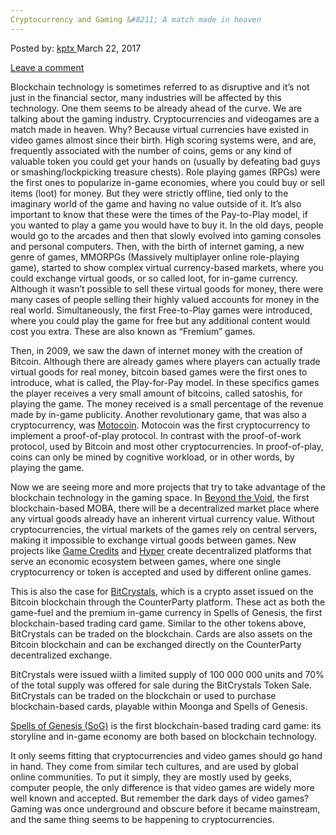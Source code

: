 ```yaml
---
Cryptocurrency and Gaming &#8211; A match made in heaven
---
```

<article class="post-listing post-18743 post type-post status-publish format-standard has-post-thumbnail hentry 
tag-cryptocurrency tag-gaming tag-heaven tag-kptx tag-match">
<div class="post-inner">
<span>Posted by: <a href="https://www.deepdotweb.com/author/kptx/" title="">kptx </a></span>
<span>March 22, 2017</span>

<span><a href="https://www.deepdotweb.com/2017/03/22/cryptocurrency-gaming-match-made-heaven/#respond">Leave a comment</a></span>


<p>Blockchain technology is sometimes referred to as disruptive and it’s not just in the financial sector, many industries will be affected by this technology. One them seems to be already ahead of the curve. We are talking about the gaming industry. Cryptocurrencies and videogames are a match made in heaven. Why? Because virtual currencies have existed in video games almost since their birth. High scoring systems were, and are, frequently associated with the number of coins, gems or any kind of valuable token you could get your hands on (usually by defeating bad guys or smashing/lockpicking treasure chests). Role playing games (RPGs) were the first ones to popularize in-game economies, where you could buy or sell items (loot) for money. But they were strictly offline, tied only to the imaginary world of the game and having no value outside of it. It’s also important to know that these were the times of the Pay-to-Play model, if you wanted to play a game you would have to buy it. In the old days, people would go to the arcades and then that slowly evolved into gaming consoles and personal computers. Then, with the birth of internet gaming, a new genre of games, MMORPGs (Massively multiplayer online role-playing game), started to show complex virtual currency-based markets, where you could exchange virtual goods, or so called loot, for in-game currency. Although it wasn’t possible to sell these virtual goods for money, there were many cases of people selling their highly valued accounts for money in the real world. Simultaneously, the first Free-to-Play games were introduced, where you could play the game for free but any additional content would cost you extra. These are also known as “Fremium” games.</p>
<p>Then, in 2009, we saw the dawn of internet money with the creation of Bitcoin. Although there are already games where players can actually trade virtual goods for real money, bitcoin based games were the first ones to introduce, what is called, the Play-for-Pay model. In these specifics games the player receives a very small amount of bitcoins, called satoshis, for playing the game. The money received is a small percentage of the revenue made by in-game publicity. Another revolutionary game, that was also a cryptocurrency, was <a href="https://bitcointalk.org/index.php?topic=591724.0">Motocoin</a>. Motocoin was the first cryptocurrency to implement a proof-of-play protocol. In contrast with the proof-of-work protocol, used by Bitcoin and most other cryptocurrencies. In proof-of-play, coins can only be mined by cognitive workload, or in other words, by playing the game.</p>
<p>Now we are seeing more and more projects that try to take advantage of the blockchain technology in the gaming space. In <a href="https://beyond-the-void.net/">Beyond the Void</a>, the first blockchain-based MOBA, there will be a decentralized market place where any virtual goods already have an inherent virtual currency value. Without cryptocurrencies, the virtual markets of the games rely on central servers, making it impossible to exchange virtual goods between games. New projects like <a href="https://gamecredits.com/">Game Credits</a> and <a href="http://hypercrypto.com/">Hyper</a> create decentralized platforms that serve an economic ecosystem between games, where one single cryptocurrency or token is accepted and used by different online games.</p>
<p>This is also the case for <a href="http://bitcrystals.com/">BitCrystals</a>, which is a crypto asset issued on the Bitcoin blockchain through the CounterParty platform. These act as both the game-fuel and the premium in-game currency in Spells of Genesis, the first blockchain-based trading card game. Similar to the other tokens above, BitCrystals can be traded on the blockchain. Cards are also assets on the Bitcoin blockchain and can be exchanged directly on the CounterParty decentralized exchange.</p>
<p>BitCrystals were issued wiith a limited supply of 100 000 000 units and 70% of the total supply was offered for sale during the BitCrystals Token Sale. BitCrystals can be traded on the blockchain or used to purchase blockchain-based cards, playable within Moonga and Spells of Genesis.</p>
<p><a href="https://spellsofgenesis.com/">Spells of Genesis (SoG)</a> is the first blockchain-based trading card game: its storyline and in-game economy are both based on blockchain technology.</p>
<p>It only seems fitting that cryptocurrencies and video games should go hand in hand. They come from similar tech cultures, and are used by global online communities. To put it simply, they are mostly used by geeks, computer people, the only difference is that video games are widely more well known and accepted. But remember the dark days of video games? Gaming was once underground and obscure before it became mainstream, and the same thing seems to be happening to cryptocurrencies.</p>
</div>
<span style="display:none"><a href="https://www.deepdotweb.com/tag/cryptocurrency/" rel="tag">cryptocurrency</a> <a href="https://www.deepdotweb.com/tag/gaming/" rel="tag">gaming</a> <a href="https://www.deepdotweb.com/tag/heaven/" rel="tag">heaven</a> <a href="https://www.deepdotweb.com/tag/kptx/" rel="tag">kptx</a> <a href="https://www.deepdotweb.com/tag/match/" rel="tag">match</a></span> <span style="display:none" class="updated">2017-03-22</span>
<div style="display:none" class="vcard author" itemprop="author" itemscope itemtype="http://schema.org/Person"><strong class="fn" itemprop="name"><a href="https://www.deepdotweb.com/author/kptx/" title="Posts by kptx" rel="author">kptx</a></strong></div>
</div>
</article>

